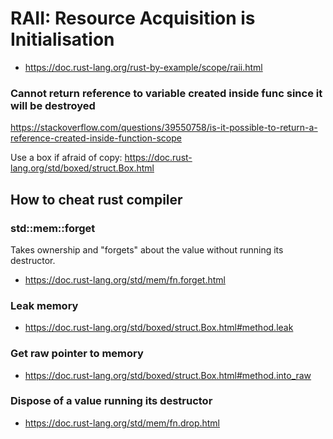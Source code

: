 # RAII: Resource Acquisition is Initialisation

- https://doc.rust-lang.org/rust-by-example/scope/raii.html

### Cannot return reference to variable created inside func since it will be destroyed

https://stackoverflow.com/questions/39550758/is-it-possible-to-return-a-reference-created-inside-function-scope

Use a box if afraid of copy: https://doc.rust-lang.org/std/boxed/struct.Box.html

## How to cheat rust compiler

### std::mem::forget

Takes ownership and "forgets" about the value without running its destructor.

- https://doc.rust-lang.org/std/mem/fn.forget.html

### Leak memory

- https://doc.rust-lang.org/std/boxed/struct.Box.html#method.leak

### Get raw pointer to memory

- https://doc.rust-lang.org/std/boxed/struct.Box.html#method.into_raw

### Dispose of a value running its destructor

- https://doc.rust-lang.org/std/mem/fn.drop.html